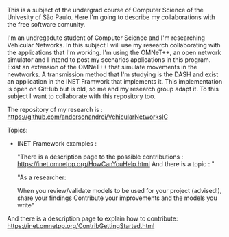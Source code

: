 This is a subject of the undergrad course of Computer Science of the Univesity of São Paulo. Here I'm going to describe my collaborations with the free software comunity.

I'm an undregadute student of Computer Science and I'm researching Vehicular Networks. In this subject I will use my research collaborating with the applications that I'm working.
I'm using the OMNeT++, an open network simulator and I intend to post my scenarios applications in this program.
Exist an extension of the OMNeT++ that simulate movements in the newtworks. 
A transmission method that I'm studying is the DASH and exist an application in the INET Framwork that implements it. 
This implementation is open on GitHub but is old, so me and my research group adapt it. To this subject I want to collaborate with this repository too.

The repository of my research is :
https://github.com/andersonandrei/VehicularNetworksIC

Topics:

- INET Framework examples :

	"There is a description page to the possible contributions :
		https://inet.omnetpp.org/HowCanYouHelp.html
	And there is a topic : "

	"As a researcher:

    When you review/validate models to be used for your project (advised!), share your findings
    Contribute your improvements and the models you write"


And there is a description page to explain how to contribute:
https://inet.omnetpp.org/ContribGettingStarted.html

